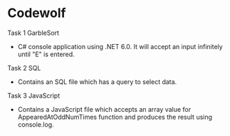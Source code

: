 # Codewolf
Task 1 GarbleSort
- C# console application using .NET 6.0. It will accept an input infinitely until "E" is entered.

Task 2 SQL
- Contains an SQL file which has a query to select data.

Task 3 JavaScript
- Contains a JavaScript file which accepts an array value for AppearedAtOddNumTimes function and produces the result using console.log.
